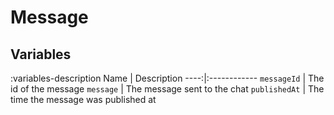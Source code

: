 # Message

## Variables
:variables-description
Name | Description
----:|:------------
`messageId` | The id of the message
`message` | The message sent to the chat
`publishedAt` | The time the message was published at
